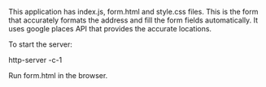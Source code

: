 This application has index.js, form.html and style.css files.
This is the form that accurately formats the address and fill the form fields automatically. It uses 
google places API that provides the accurate locations.

To start the server:

http-server -c-1

Run form.html in the browser.